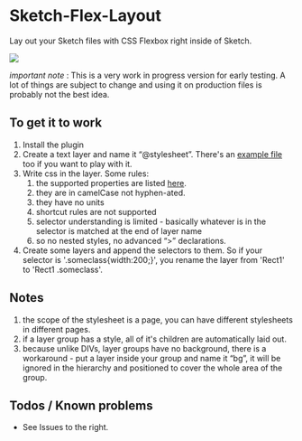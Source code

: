 # Sketch-Flex-Layout
Lay out your Sketch files with CSS Flexbox right inside of Sketch.

![](http://i.imgur.com/aF6N2n7.png)

*important note* : This is a very work in progress version for early testing. A lot of things are subject to change and using it on production files is probably not the best idea.

## To get it to work

1. Install the plugin
2. Create a text layer and name it “@stylesheet”. There's an [example file](https://github.com/hrescak/Sketch-Flex-Layout/raw/master/ExampleFile.sketch) too if you want to play with it.
3. Write css in the layer. Some rules:
	1. the supported properties are listed [here](https://github.com/facebook/css-layout).
	2. they are in camelCase not hyphen-ated.
	3. they have no units
	4. shortcut rules are not supported
	5. selector understanding is limited - basically whatever is in the selector is matched at the end of layer name
	6. so no nested styles, no advanced “\>” declarations.
4. Create some layers and append the selectors to them. So if your selector is '.someclass{width:200;}', you rename the layer from 'Rect1' to 'Rect1 .someclass'. 

## Notes

1. the scope of the stylesheet is a page, you can have different stylesheets in different pages. 
2. if a layer group has a style, all of it's children are automatically laid out.
3. because unlike DIVs, layer groups have no background, there is a workaround  - put a layer inside your group and name it “bg”, it will be ignored in the hierarchy and positioned to cover the whole area of the group.


## Todos / Known problems

- See Issues to the right.
